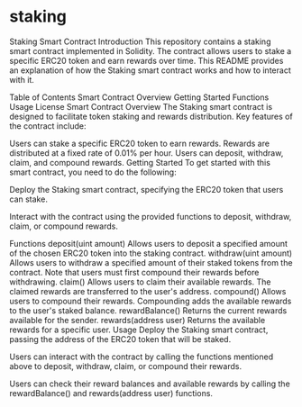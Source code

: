 # staking
Staking Smart Contract
Introduction
This repository contains a staking smart contract implemented in Solidity. The contract allows users to stake a specific ERC20 token and earn rewards over time. This README provides an explanation of how the Staking smart contract works and how to interact with it.

Table of Contents
Smart Contract Overview
Getting Started
Functions
Usage
License
Smart Contract Overview
The Staking smart contract is designed to facilitate token staking and rewards distribution. Key features of the contract include:

Users can stake a specific ERC20 token to earn rewards.
Rewards are distributed at a fixed rate of 0.01% per hour.
Users can deposit, withdraw, claim, and compound rewards.
Getting Started
To get started with this smart contract, you need to do the following:

Deploy the Staking smart contract, specifying the ERC20 token that users can stake.

Interact with the contract using the provided functions to deposit, withdraw, claim, or compound rewards.

Functions
deposit(uint amount)
Allows users to deposit a specified amount of the chosen ERC20 token into the staking contract.
withdraw(uint amount)
Allows users to withdraw a specified amount of their staked tokens from the contract. Note that users must first compound their rewards before withdrawing.
claim()
Allows users to claim their available rewards. The claimed rewards are transferred to the user's address.
compound()
Allows users to compound their rewards. Compounding adds the available rewards to the user's staked balance.
rewardBalance()
Returns the current rewards available for the sender.
rewards(address user)
Returns the available rewards for a specific user.
Usage
Deploy the Staking smart contract, passing the address of the ERC20 token that will be staked.

Users can interact with the contract by calling the functions mentioned above to deposit, withdraw, claim, or compound their rewards.

Users can check their reward balances and available rewards by calling the rewardBalance() and rewards(address user) functions.
